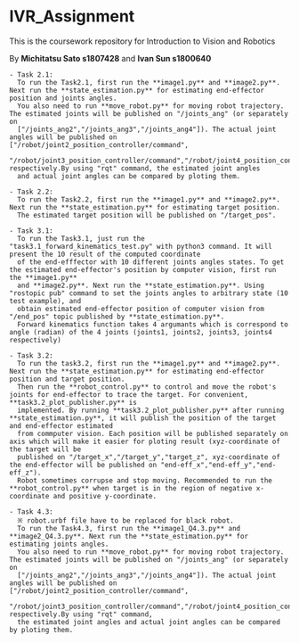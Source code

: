 # IVR_Assignment
This is the coursework repository for Introduction to Vision and Robotics

By **Michitatsu Sato s1807428** and **Ivan Sun s1800640**

    - Task 2.1:
      To run the Task2.1, first run the **image1.py** and **image2.py**. Next run the **state_estimation.py** for estimating end-effector position and joints angles. 
      You also need to run **move_robot.py** for moving robot trajectory. The estimated joints will be published on "/joints_ang" (or separately on 
      ["/joints_ang2","/joints_ang3","/joints_ang4"]). The actual joint angles will be published on ["/robot/joint2_position_controller/command",
      "/robot/joint3_position_controller/command","/robot/joint4_position_controller/command"] respectively.By using "rqt" command, the estimated joint angles 
      and actual joint angles can be compared by ploting them.

    - Task 2.2:
      To run the Task2.2, first run the **image1.py** and **image2.py**. Next run the **state_estimation.py** for estimating target position. 
      The estimated target position will be published on "/target_pos".

    - Task 3.1:
      To run the Task3.1, just run the "task3.1_forward_kinematics_test.py" with python3 command. It will present the 10 result of the computed coordinate 
      of the end-efffector with 10 different joints angles states. To get the estimated end-effector's position by computer vision, first run the **image1.py** 
      and **image2.py**. Next run the **state_estimation.py**. Using "rostopic pub" command to set the joints angles to arbitrary state (10 test example), and 
      obtain estimated end-effector position of computer vision from "/end_pos" topic published by **state_estimation.py**. 
      Forward kinematics function takes 4 argumants which is correspond to angle (radian) of the 4 joints (joints1, joints2, joints3, joints4 respectively) 

    - Task 3.2:
      To run the task3.2, first run the **image1.py** and **image2.py**. Next run the **state_estimation.py** for estimating end-effector position and target position. 
      Then run the **robot_control.py** to control and move the robot's joints for end-effector to trace the target. For convenient, **task3.2_plot_publisher.py** is
      implemented. By running **task3.2_plot_publisher.py** after running **state_estimation.py**, it will publish the position of the target and end-effector estimated 
      from commputer vision. Each position will be published separately on axis which will make it easier for ploting result (xyz-coordinate of the target will be 
      published on "/target_x","/target_y","target_z", xyz-coordinate of the end-effector will be published on "end-eff_x","end-eff_y","end-eff_z").
      Robot sometimes corrupse and stop moving. Recommended to run the **robot_control.py** when target is in the region of negative x-coordinate and positive y-coordinate.

    - Task 4.3:
      ※ robot.urbf file have to be replaced for black robot.
      To run the Task4.3, first run the **image1_Q4.3.py** and **image2_Q4.3.py**. Next run the **state_estimation.py** for estimating joints angles. 
      You also need to run **move_robot.py** for moving robot trajectory. The estimated joints will be published on "/joints_ang" (or separately on
      ["/joints_ang2","/joints_ang3","/joints_ang4"]). The actual joint angles will be published on ["/robot/joint2_position_controller/command",
      "/robot/joint3_position_controller/command","/robot/joint4_position_controller/command"] respectively.By using "rqt" command, 
      the estimated joint angles and actual joint angles can be compared by ploting them.
      
